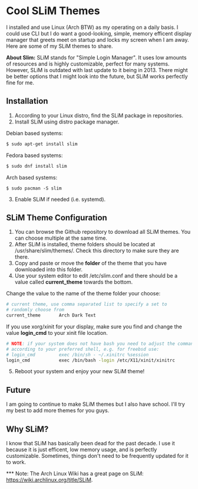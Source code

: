 # Cool SLiM Themes

I installed and use Linux (Arch BTW) as my operating on a daily basis. I could use CLI but I do want a good-looking, simple, memory efficent display manager that greets meet on startup and locks my screen when I am away. Here are some of my SLiM themes to share.

**About Slim:** SLiM stands for "Simple Login Manager". It uses low amounts of resources and is highly customizable, perfect for many systems. However, SLiM is outdated with last update to it being in 2013. There might be better options that I might look into the future, but SLiM works perfectly fine for me. 

## Installation

1. According to your Linux distro, find the SLiM package in repositories.
2. Install SLiM using distro package manager.

Debian based systems:
```sh
$ sudo apt-get install slim
```
Fedora based systems:
```sh
$ sudo dnf install slim
```
Arch based systems:
```
$ sudo pacman -S slim
```

3. Enable SLiM if needed (i.e. systemd).

## SLiM Theme Configuration

1. You can browse the Github repository to download all SLiM themes. You can choose multiple at the same time.
2. After SLiM is installed, theme folders should be located at /usr/share/slim/themes/. Check this directory to make sure they are there.
3. Copy and paste or move the **folder** of the theme that you have downloaded into this folder.
4. Use your system editor to edit /etc/slim.conf and there should be a value called **current_theme** towards the bottom.

Change the value to the name of the theme folder your choose: 

```sh
# current theme, use comma separated list to specify a set to
# randomly choose from
current_theme       Arch Dark Text
```

If you use xorg/xinit for your display, make sure you find and change the value **login_cmd** to your xinit file location.

```sh
# NOTE: if your system does not have bash you need to adjust the command
# according to your preferred shell, e.g. for freebsd use:
# login_cmd         exec /bin/sh - ~/.xinitrc %session
login_cmd           exec /bin/bash -login /etc/X11/xinit/xinitrc
```

5. Reboot your system and enjoy your new SLiM theme!

## Future

I am going to continue to make SLiM themes but I also have school. I'll try my best to add more themes for you guys.

## Why SLiM?

I know that SLiM has basically been dead for the past decade. I use it because it is just efficent, low memory usage, and is perfectly customizable. Sometimes, things don't need to be frequently updated for it to work.

*** Note: The Arch Linux Wiki has a great page on SLiM: https://wiki.archlinux.org/title/SLiM.
